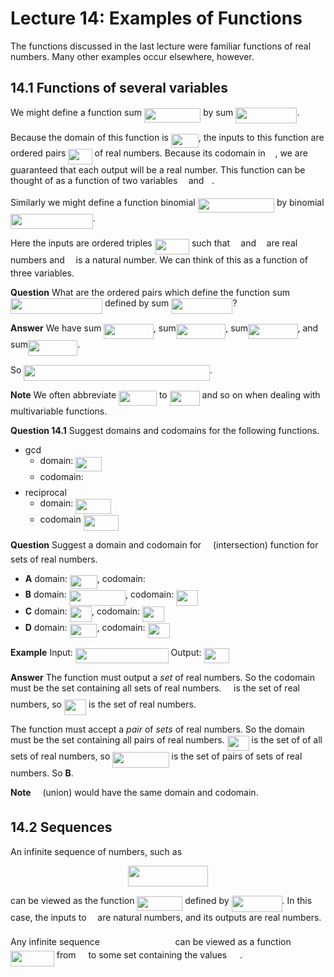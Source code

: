 # Lecture 14: Examples of Functions

The functions discussed in the last lecture were familiar functions of real
numbers. Many other examples occur elsewhere, however.

## 14.1 Functions of several variables

We might define a function sum <img src="/lectures/tex/0dcde9b12861404bd2f1e0da54c27bef.svg?invert_in_darkmode&sanitize=true" align=middle width=90.41065109999998pt height=22.648391699999998pt/> by sum <img src="/lectures/tex/ebf644274df706b26b41fa207d5c4d91.svg?invert_in_darkmode&sanitize=true" align=middle width=98.18854484999999pt height=24.65753399999998pt/>.

Because the domain of this function is <img src="/lectures/tex/7966b4e52f875cc7f33077d34751b1d4.svg?invert_in_darkmode&sanitize=true" align=middle width=43.835549999999984pt height=22.648391699999998pt/>, the
inputs to this function are ordered pairs <img src="/lectures/tex/7392a8cd69b275fa1798ef94c839d2e0.svg?invert_in_darkmode&sanitize=true" align=middle width=38.135511149999985pt height=24.65753399999998pt/> of real numbers. Because its
codomain in <img src="/lectures/tex/f3e711926cecfed3003f9ae341f3d92b.svg?invert_in_darkmode&sanitize=true" align=middle width=11.87217899999999pt height=22.648391699999998pt/>, we are guaranteed that each output will be a real
number. This function can be thought of as a function of two variables <img src="/lectures/tex/332cc365a4987aacce0ead01b8bdcc0b.svg?invert_in_darkmode&sanitize=true" align=middle width=9.39498779999999pt height=14.15524440000002pt/> and
<img src="/lectures/tex/deceeaf6940a8c7a5a02373728002b0f.svg?invert_in_darkmode&sanitize=true" align=middle width=8.649225749999989pt height=14.15524440000002pt/>.

Similarly we might define a function binomial <img src="/lectures/tex/eb2947d7b7e6623915ee452bffdb738d.svg?invert_in_darkmode&sanitize=true" align=middle width=122.37402209999999pt height=22.648391699999998pt/> by binomial <img src="/lectures/tex/f0b1b0a16a8862f503c20b39119e0d62.svg?invert_in_darkmode&sanitize=true" align=middle width=131.67225555pt height=24.65753399999998pt/>.

Here the inputs are ordered triples <img src="/lectures/tex/15cc6770c0c74f81b0da0336866879e3.svg?invert_in_darkmode&sanitize=true" align=middle width=55.308270599999986pt height=24.65753399999998pt/> such that <img src="/lectures/tex/332cc365a4987aacce0ead01b8bdcc0b.svg?invert_in_darkmode&sanitize=true" align=middle width=9.39498779999999pt height=14.15524440000002pt/> and <img src="/lectures/tex/deceeaf6940a8c7a5a02373728002b0f.svg?invert_in_darkmode&sanitize=true" align=middle width=8.649225749999989pt height=14.15524440000002pt/> are real
numbers and <img src="/lectures/tex/55a049b8f161ae7cfeb0197d75aff967.svg?invert_in_darkmode&sanitize=true" align=middle width=9.86687624999999pt height=14.15524440000002pt/> is a natural number. We can think of this as a function of three
variables.

**Question** What are the ordered pairs which define the function sum <img src="/lectures/tex/478d3cc608b383f5b990ce36f8684030.svg?invert_in_darkmode&sanitize=true" align=middle width=147.03173429999998pt height=24.65753399999998pt/> defined by sum <img src="/lectures/tex/af14d8ba82f9ab35db0e59021b64ac69.svg?invert_in_darkmode&sanitize=true" align=middle width=98.18854484999999pt height=24.65753399999998pt/>?

**Answer** We have sum <img src="/lectures/tex/7facb2a05204afb2031830cf239e8bc4.svg?invert_in_darkmode&sanitize=true" align=middle width=79.45200944999999pt height=24.65753399999998pt/>, sum<img src="/lectures/tex/58e586ced985b027705c05c432fa3739.svg?invert_in_darkmode&sanitize=true" align=middle width=79.45200944999999pt height=24.65753399999998pt/>, sum<img src="/lectures/tex/1249b648f02e774013e3b3d9392411dd.svg?invert_in_darkmode&sanitize=true" align=middle width=79.45200944999999pt height=24.65753399999998pt/>, and
sum<img src="/lectures/tex/ad889f205c7fc83963ae2a332b23b871.svg?invert_in_darkmode&sanitize=true" align=middle width=79.45200944999999pt height=24.65753399999998pt/>.

So <img src="/lectures/tex/36a39ba585838ccee1bcdb9d4d868b17.svg?invert_in_darkmode&sanitize=true" align=middle width=297.7171131pt height=24.65753399999998pt/>.

**Note** We often abbreviate <img src="/lectures/tex/980f271a2ecdc7a7ba11539ee67aa9c6.svg?invert_in_darkmode&sanitize=true" align=middle width=60.73835789999999pt height=24.65753399999998pt/> to <img src="/lectures/tex/e00e75871b4e789e5c465fdab29fa79a.svg?invert_in_darkmode&sanitize=true" align=middle width=47.95292369999999pt height=24.65753399999998pt/> and so on when dealing with
multivariable functions.

**Question 14.1** Suggest domains and codomains for the following functions.

- gcd
  - domain: <img src="/lectures/tex/95e432db21c0ba5d949b50732e6961db.svg?invert_in_darkmode&sanitize=true" align=middle width=42.00907259999999pt height=22.648391699999998pt/>
  - codomain: <img src="/lectures/tex/4fd661cfefdf4318d1aa35fb483796b2.svg?invert_in_darkmode&sanitize=true" align=middle width=11.87217899999999pt height=22.648391699999998pt/>
- reciprocal
  - domain: <img src="/lectures/tex/fc9d357a03a51c7423b27451bd771784.svg?invert_in_darkmode&sanitize=true" align=middle width=56.620999049999995pt height=24.65753399999998pt/>
  - codomain <img src="/lectures/tex/fc9d357a03a51c7423b27451bd771784.svg?invert_in_darkmode&sanitize=true" align=middle width=56.620999049999995pt height=24.65753399999998pt/>

**Question** Suggest a domain and codomain for <img src="/lectures/tex/7ab28e3f02aa13bfc8dd97fe3b995ecb.svg?invert_in_darkmode&sanitize=true" align=middle width=10.95894029999999pt height=18.264896099999987pt/> (intersection) function
for sets of real numbers.

- **A** domain: <img src="/lectures/tex/7966b4e52f875cc7f33077d34751b1d4.svg?invert_in_darkmode&sanitize=true" align=middle width=43.835549999999984pt height=22.648391699999998pt/>, codomain: <img src="/lectures/tex/f3e711926cecfed3003f9ae341f3d92b.svg?invert_in_darkmode&sanitize=true" align=middle width=11.87217899999999pt height=22.648391699999998pt/>
- **B** domain: <img src="/lectures/tex/1843a00857c9f1156c2cff347c42b8d7.svg?invert_in_darkmode&sanitize=true" align=middle width=90.33110789999999pt height=24.65753399999998pt/>, codomain:
  <img src="/lectures/tex/bfc5866691ec76871f78854c7cf8df18.svg?invert_in_darkmode&sanitize=true" align=middle width=35.11995794999999pt height=24.65753399999998pt/>
- **C** domain: <img src="/lectures/tex/bfc5866691ec76871f78854c7cf8df18.svg?invert_in_darkmode&sanitize=true" align=middle width=35.11995794999999pt height=24.65753399999998pt/>, codomain: <img src="/lectures/tex/bfc5866691ec76871f78854c7cf8df18.svg?invert_in_darkmode&sanitize=true" align=middle width=35.11995794999999pt height=24.65753399999998pt/>
- **D** domain: <img src="/lectures/tex/7966b4e52f875cc7f33077d34751b1d4.svg?invert_in_darkmode&sanitize=true" align=middle width=43.835549999999984pt height=22.648391699999998pt/>, codomain: <img src="/lectures/tex/bfc5866691ec76871f78854c7cf8df18.svg?invert_in_darkmode&sanitize=true" align=middle width=35.11995794999999pt height=24.65753399999998pt/>

**Example** Input: <img src="/lectures/tex/98730c8d582cc8c0fa9a65a1bfbba894.svg?invert_in_darkmode&sanitize=true" align=middle width=148.77291495pt height=24.65753399999998pt/> Output: <img src="/lectures/tex/a40178e917ed5ce7b8049c1947198c62.svg?invert_in_darkmode&sanitize=true" align=middle width=40.18272059999999pt height=24.65753399999998pt/>

**Answer** The function must output a *set* of real numbers. So the codomain
must be the set containing all sets of real numbers. <img src="/lectures/tex/f3e711926cecfed3003f9ae341f3d92b.svg?invert_in_darkmode&sanitize=true" align=middle width=11.87217899999999pt height=22.648391699999998pt/> is the set of
real numbers, so <img src="/lectures/tex/bfc5866691ec76871f78854c7cf8df18.svg?invert_in_darkmode&sanitize=true" align=middle width=35.11995794999999pt height=24.65753399999998pt/> is the set of real numbers.

The function must accept a *pair* of *sets* of real numbers. So the domain must
be the set containing all pairs of real numbers. <img src="/lectures/tex/bfc5866691ec76871f78854c7cf8df18.svg?invert_in_darkmode&sanitize=true" align=middle width=35.11995794999999pt height=24.65753399999998pt/> is the set of
of all sets of real numbers, so <img src="/lectures/tex/1843a00857c9f1156c2cff347c42b8d7.svg?invert_in_darkmode&sanitize=true" align=middle width=90.33110789999999pt height=24.65753399999998pt/> is the
set of pairs of sets of real numbers. So **B**.

**Note** <img src="/lectures/tex/655ba4ff82d4b3329109a26a2295efe1.svg?invert_in_darkmode&sanitize=true" align=middle width=10.95894029999999pt height=18.264896099999987pt/> (union) would have the same domain and codomain.

## 14.2 Sequences

An infinite sequence of numbers, such as

<p align="center"><img src="/lectures/tex/075f878f294e9fecdc24adeaa71b0089.svg?invert_in_darkmode&sanitize=true" align=middle width=128.1092967pt height=32.990165999999995pt/></p>

can be viewed as the function <img src="/lectures/tex/8af4bf80119e293d89e72dc50ab5b53c.svg?invert_in_darkmode&sanitize=true" align=middle width=72.83079209999998pt height=22.831056599999986pt/> defined by
<img src="/lectures/tex/a8fcc7512df3d54aa85f0c50d5f6b20b.svg?invert_in_darkmode&sanitize=true" align=middle width=81.00660644999998pt height=26.17730939999998pt/>. In this case, the inputs to <img src="/lectures/tex/190083ef7a1625fbc75f243cffb9c96d.svg?invert_in_darkmode&sanitize=true" align=middle width=9.81741584999999pt height=22.831056599999986pt/> are natural numbers, and its
outputs are real numbers.

Any infinite sequence <img src="/lectures/tex/e86a7f3439fd74936abfbdda8c73fbad.svg?invert_in_darkmode&sanitize=true" align=middle width=112.65597914999998pt height=14.15524440000002pt/> can be viewed as a function
<img src="/lectures/tex/77cae5832602aaa8012118c74cd0ceb0.svg?invert_in_darkmode&sanitize=true" align=middle width=69.81547484999999pt height=24.65753399999998pt/> from <img src="/lectures/tex/4fd661cfefdf4318d1aa35fb483796b2.svg?invert_in_darkmode&sanitize=true" align=middle width=11.87217899999999pt height=22.648391699999998pt/> to some set containing the values <img src="/lectures/tex/6512cbd0d448700a036bf3a691c37acc.svg?invert_in_darkmode&sanitize=true" align=middle width=16.81517804999999pt height=14.15524440000002pt/>.

